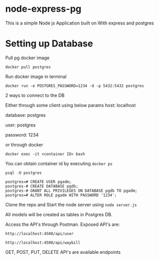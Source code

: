 # node-express-pg
This is a simple Node js Application built on With express and postgres

# Setting up Database

Pull pg docker image 

`docker pull postgres`

Run docker image in terminal

`docker run -e POSTGRES_PASSWORD=1234 -d -p 5432:5432 postgres`

2 ways to connect to the DB

Either through some client using below params
host: localhost

database: postgres

user: postgres

password: 1234


or through docker 

`docker exec -it <container ID> bash`

You can obtain container id by executing `docker ps`

`psql -U postgres`

```
postgres=# CREATE USER pgadm;
postgres-# CREATE DATABASE pgdb;
postgres-# GRANT ALL PRIVILEGES ON DATABASE pgdb TO pgadm;
postgres=# ALTER ROLE pgadm WITH PASSWORD '1234';
```

Clone the repo and Start the node server using `node server.js`

All models will be created as tables in Postgres DB.

Access the API's through Postman. Exposed API's are:

`http://localhost:4500/api/user`

`http://localhost:4500/api/waybill`

GET, POST, PUT, DELETE API's are available endpoints

